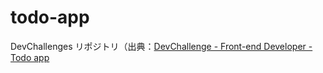 # todo-app
DevChallenges リポジトリ（出典：[DevChallenge - Front-end Developer - Todo app](https://devchallenges.io/challenges/hH6PbOHBdPm6otzw2De5)
